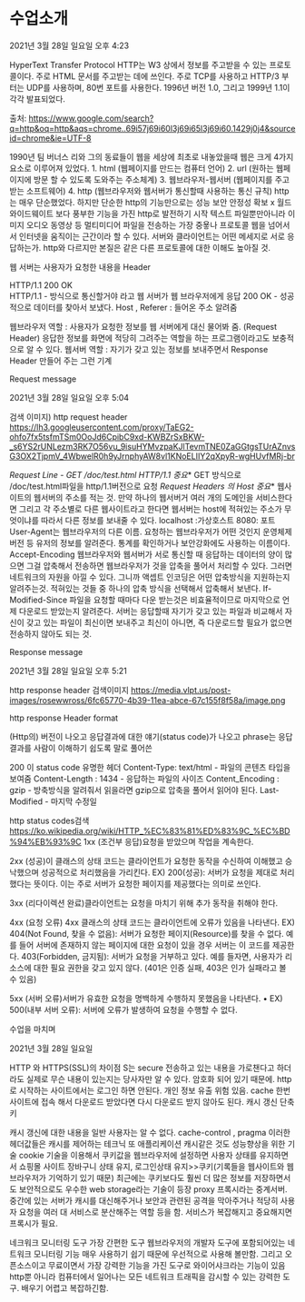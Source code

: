 

# 수업소개

2021년 3월 28일 일요일
오후 4:23

HyperText Transfer Protocol
HTTP는 W3 상에서 정보를 주고받을 수 있는 프로토콜이다. 주로 HTML 문서를 주고받는 데에 쓰인다. 주로 TCP를 사용하고 HTTP/3 부터는 UDP를 사용하며, 80번 포트를 사용한다. 1996년 버전 1.0, 그리고 1999년 1.1이 각각 발표되었다.

출처: <https://www.google.com/search?q=http&oq=http&aqs=chrome..69i57j69i60l3j69i65l3j69i60.1429j0j4&sourceid=chrome&ie=UTF-8> 


1990년 팀 버너스 리와 그의 동료들이 웹을 세상에 최초로 내놓았을때 웹은 크게 4가지 요소로 이루어져 있었다.
	1. html  (웹페이지를 만드는 컴퓨터 언어)
	2. url  (원하는 웹페이지에 방문 할 수 있도록 도와주는 주소체계)
	3. 웹브라우저-웹서버  (웹페이지를 주고받는 소프트웨어)
	4. http  (웹브라우저와 웹서버가 통신할때 사용하는 통신 규칙)
http는 매우 단순했었다. 하지만 단순한 http의 기능만으로는 성능 보안 안정성 확보 x 월드와이드웨이트
보다 풍부한 기능을 가진 http로 발전하기 시작
텍스트 파일뿐만아니라 이미지 오디오 동영상 등 멀티미디어 파일을 전송하는 가장 중욯나 프로토콜 
웹을 넘어서서 인터넷을 움직이는 근간이라 할 수 있다. 
서버와 클라이언트는 어떤 메세지로 서로 응답하는가.
http와 다르지만 본질은 같은 다른 프로토콜에 대한 이해도 높아질 것.

웹 서버는 사용자가 요청한 내용을 Header 

HTTP/1.1 200 OK  
HTTP/1.1 - 방식으로 통신할거야 라고 웹 서버가 웹 브라우저에게 응답 
200 OK - 성공적으로 데이터를 찾아서 보냈다. 
Host , Referer : 들어온 주소 알려줌

웹브라우저 역할 : 사용자가 요청한 정보를 웹 서버에게 대신 물어봐 줌. (Request Header) 응답한 정보를 화면에 적당히 그려주는 역할을 하는 프로그램이라고도 보충적으로 알 수 있다.
웹서버 역할 : 자기가 갖고 있는 정보를 보내주면서 Response Header 만들어 주는 그런 기계

Request message

2021년 3월 28일 일요일
오후 5:04

검색 이미지) http request header  https://lh3.googleusercontent.com/proxy/TaEG2-ohfo7fx5tsfmTSm0OoJd6CpibC9xd-KWBZrSxBKW-_s6YS2rUNLezm3RK7O56vu_9isuHYMvzpaKJlTevmTNE0ZaGGtgsTUrAZnvsG3OX2TjpmV_4WbwelR0h9yJrnphyAW8vl1KNoELIIY2qXpyR-wgHUvfMRj-br

*Request Line - GET /doc/test.html HTTP/1.1 중요**
GET 방식으로 /doc/test.html파일을 http/1.1버전으로 요청
*Request Headers 의 Host  중요**
웹사이트의 웹서버의 주소를 적는 것. 만약 하나의 웹서버거 여러 개의 도메인을 서비스한다면 그리고 각 주소별로 다른 웹사이트라고 한다면 웹서버는 host에 적혀있는 주소가 무엇이냐를 따라서 다른 정보를 보내줄 수 있다.
localhost :가상호스트 8080: 포트
User-Agent는 웹브라우저의 다른 이름. 요청하는 웹브라우저가 어떤 것인지 운영체제 버전 등 유저의 정보를 알려준다.
통계를 확인하거나 보안강화에도 사용하는 이름이다.
Accept-Encoding 웹브라우저와 웹서버가 서로 통신할 때 응답하는 데이터의 양이 많으면 그걸 압축해서 전송하면 웹브라우저가 것을 압축을 풀어서 처리할 수 있다. 그러면 네트워크의 자원을 아낄 수 있다. 그니까 액셉트 인코딩은 어떤 압축방식을 지원하는지 알려주는것. 적혀있는 것들 중 하나의 압축 방식을 선택해서 압축해서 보낸다.
If-Modified-Since 파일을 요청할 때마다 다운 받는것은 비효율적이므로 마지막으로 언제 다운로드 받았는지 알려준다. 서버는 응답할때 자기가 갖고 있는 파일과 비교해서 자신이 갖고 있는 파일이 최신이면 보내주고 최신이 아니면, 즉 다운로드할 필요가 없으면 전송하지 않아도 되는 것. 

Response message

2021년 3월 28일 일요일
오후 5:21

http response header 검색이미지  https://media.vlpt.us/post-images/rosewwross/6fc65770-4b39-11ea-abce-67c155f8f58a/image.png



http response Header format

(Http의) 버전이 나오고 응답결과에 대한 얘기(status code)가 나오고 phrase는 응답결과를 사람이 이해하기 쉽도록 말로 풀어쓴


200 이 status code
유명한 헤더
Content-Type: text/html - 파일의 콘텐츠 타입을 보여줌
Content-Length : 1434 - 응답하는 파일의 사이즈
Content_Encoding : gzip - 방축방식을 알려줘서 읽을라면  gzip으로 압축을 풀어서 읽어야 된다.
Last-Modified - 마지막 수정일


http status codes검색 https://ko.wikipedia.org/wiki/HTTP_%EC%83%81%ED%83%9C_%EC%BD%94%EB%93%9C
1xx (조건부 응답)요청을 받았으며 작업을 계속한다.

2xx (성공)이 클래스의 상태 코드는 클라이언트가 요청한 동작을 수신하여 이해했고 승낙했으며 성공적으로 처리했음을 가리킨다.
EX) 200(성공): 서버가 요청을 제대로 처리했다는 뜻이다. 이는 주로 서버가 요청한 페이지를 제공했다는 의미로 쓰인다.

3xx (리다이렉션 완료)클라이언트는 요청을 마치기 위해 추가 동작을 취해야 한다.

4xx (요청 오류) 4xx 클래스의 상태 코드는 클라이언트에 오류가 있음을 나타낸다.
EX) 404(Not Found, 찾을 수 없음): 서버가 요청한 페이지(Resource)를 찾을 수 없다. 예를 들어 서버에 존재하지 않는 페이지에 대한 요청이 있을 경우 서버는 이 코드를 제공한다.
403(Forbidden, 금지됨): 서버가 요청을 거부하고 있다. 예를 들자면, 사용자가 리소스에 대한 필요 권한을 갖고 있지 않다. (401은 인증 실패, 403은 인가 실패라고 볼 수 있음)

5xx (서버 오류)서버가 유효한 요청을 명백하게 수행하지 못했음을 나타낸다.
• EX) 500(내부 서버 오류): 서버에 오류가 발생하여 요청을 수행할 수 없다.

수업을 마치며

2021년 3월 28일 일요일

HTTP 와 HTTPS(SSL)의 차이점 S는 secure 전송하고 있는 내용을 가로챈다고 하더라도 실제로 무슨 내용이 있는지는 당사자만 알 수 있다. 암호화 되어 있기 때문에. 
http로 시작하는 사이트에서는 로그인 하면 안된다. 개인 정보 유출 위험 있음.
cache 한번 사이트에 접속 해서 다운로드 받았다면 다시 다운로드 받지 않아도 된다.
캐시 갱신 단축키

캐시 갱신에 대한 내용을 일반 사용자는 알 수 없다.
cache-control , pragma 이러한 헤더값들은 캐시를 제어하는 테크닉 또 애플리케이션 캐시같은 것도 성능향상을 위한 기술
cookie 기술을 이용해서 쿠키값을 웹브라우저에 설정하면 사용자 상태를 유지하면서 
쇼핑몰 사이트 장바구니 상태 유지, 로그인상태 유지>>쿠키(기록들을 웹사이트와 웹브라우저가 기억하기 있기 때문)
최근에는 쿠키보다도 훨씬 더 많은 정보를 저장하면서도 보안적으로도 우수한 web storage라는 기술이 등장
proxy 프록시라는 중계서버. 중간에 있는 서버가 캐시를 대신해주거나 보안과 관련된 공격을 막아주거나 적당히 사용자 요청을 여러 대 서비스로 분산해주는 역할 등을 함.
서비스가 복잡해지고 중요해지면 프록시가 필요.

네크워크 모니터링 도구
가장 간편한 도구 웹브라우저의 개발자 도구에 포함되어있는 네트워크 모니터링 기능 매우 사용하기 쉽기 때문에 우선적으로 사용해 볼만함.
그리고 오픈소스이고 무료이면서 가장 강력한 기능을 가진 도구로 와이어샤크라는 기능이 있음
 http뿐 아니라 컴퓨터에서 일어나는 모든 네트워크 트래픽을 감시할 수 있는 강력한 도구. 배우기 어렵고 복잡하긴함.
